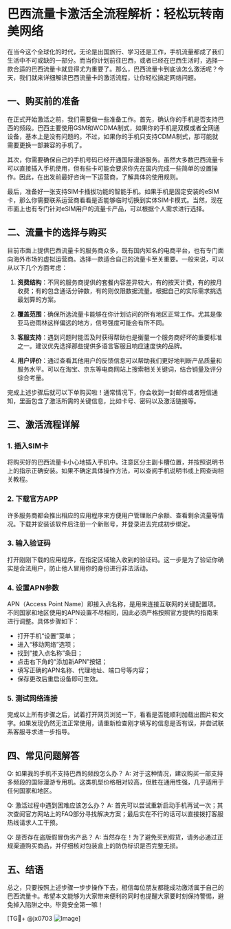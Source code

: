 # 巴西流量卡激活全流程解析：轻松玩转南美网络

在当今这个全球化的时代，无论是出国旅行、学习还是工作，手机流量都成了我们生活中不可或缺的一部分。而当你计划前往巴西，或者已经在巴西生活时，选择一款合适的巴西流量卡就显得尤为重要了。那么，巴西流量卡到底该怎么激活呢？今天，我们就来详细解读巴西流量卡的激活流程，让你轻松搞定网络问题。

## 一、购买前的准备

在正式开始激活之前，我们需要做一些准备工作。首先，确认你的手机是否支持巴西的频段。巴西主要使用GSM和WCDMA制式，如果你的手机是双模或者全网通设备，基本上是没有问题的。不过，如果你的手机只支持CDMA制式，那可能就需要更换一部兼容的手机了。

其次，你需要确保自己的手机号码已经开通国际漫游服务。虽然大多数巴西流量卡可以直接插入手机使用，但有些卡可能会要求你先在国内完成一些简单的设置操作。因此，在出发前最好咨询一下运营商，了解具体的使用规则。

最后，准备好一张支持SIM卡插拔功能的智能手机。如果手机是固定安装的eSIM卡，那么你需要联系运营商看看是否能够临时切换到实体SIM卡模式。当然，现在市面上也有专门针对eSIM用户的流量卡产品，可以根据个人需求进行选择。

## 二、流量卡的选择与购买

目前市面上提供巴西流量卡的服务商众多，既有国内知名的电商平台，也有专门面向海外市场的虚拟运营商。选择一款适合自己的流量卡至关重要。一般来说，可以从以下几个方面考虑：

1. **资费结构**：不同的服务商提供的套餐内容差异较大，有的按天计费，有的按月收费；有的包含通话分钟数，有的则仅限数据流量。根据自己的实际需求挑选最划算的方案。
   
2. **覆盖范围**：确保所选流量卡能够在你计划访问的所有地区正常工作。尤其是像亚马逊雨林这样偏远的地方，信号强度可能会有所不同。

3. **客服支持**：遇到问题时能否及时获得帮助也是衡量一个服务商好坏的重要标准之一。建议优先选择那些提供多语言客服且响应速度快的品牌。

4. **用户评价**：通过查看其他用户的反馈信息可以帮助我们更好地判断产品质量和服务水平。可以在淘宝、京东等电商网站上搜索相关关键词，结合销量及评分综合考量。

完成上述步骤后就可以下单购买啦！通常情况下，你会收到一封邮件或者短信通知，里面包含了激活所需的关键信息，比如卡号、密码以及激活链接等。

## 三、激活流程详解

### 1. 插入SIM卡
将购买好的巴西流量卡小心地插入手机中。注意区分主副卡槽位置，并按照说明书上的指示正确安装。如果不确定具体操作方法，可以查阅手机说明书或上网查询相关教程。

### 2. 下载官方APP
许多服务商都会推出相应的应用程序来方便用户管理账户余额、查看剩余流量等情况。下载并安装该软件后注册一个新账号，并登录进去完成初步绑定。

### 3. 输入验证码
打开刚刚下载的应用程序，在指定区域输入收到的验证码。这一步是为了验证你确实是合法用户，防止他人冒用你的身份进行非法活动。

### 4. 设置APN参数
APN（Access Point Name）即接入点名称，是用来连接互联网的关键配置项。不同国家和地区使用的APN设置不尽相同，因此必须严格按照官方提供的指南来进行调整。具体步骤如下：
   - 打开手机“设置”菜单；
   - 进入“移动网络”选项；
   - 找到“接入点名称”条目；
   - 点击右下角的“添加新APN”按钮；
   - 填写正确的APN名称、代理地址、端口号等内容；
   - 保存更改后重启设备即可生效。

### 5. 测试网络连接
完成以上所有步骤之后，试着打开网页浏览一下，看看是否能顺利加载出图片和文字。如果发现仍然无法正常使用，请重新检查刚才填写的信息是否有误，并尝试联系客服寻求进一步指导。

## 四、常见问题解答

Q: 如果我的手机不支持巴西的频段怎么办？
A: 对于这种情况，建议购买一部支持多频段的国际漫游专用机。这类机型价格相对较高，但胜在通用性强，几乎适用于任何国家和地区。

Q: 激活过程中遇到困难应该怎么办？
A: 首先可以尝试重新启动手机再试一次；其次查阅官方网站上的FAQ部分寻找解决方案；最后实在不行的话可以直接拨打客服热线请求人工干预。

Q: 是否存在盗版假冒伪劣产品？
A: 当然存在！为了避免买到假货，请务必通过正规渠道购买商品，并仔细核对包装盒上的防伪标识是否完整无损。

## 五、结语

总之，只要按照上述步骤一步步操作下去，相信每位朋友都能成功激活属于自己的巴西流量卡。希望本文能够为大家带来便利的同时也提醒大家要时刻保持警惕，避免掉入陷阱之中。毕竟安全第一嘛！

[TG💪+ @jx0703 ![Image](https://github.com/user-attachments/assets/dbca1d08-cadb-493c-b0ec-ad6f7a83f270)]